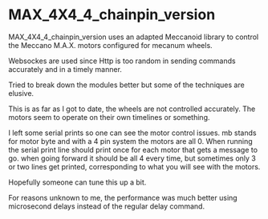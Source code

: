 # MAX_4X4_4_chainpin_version
MAX_4X4_4_chainpin_version uses an adapted Meccanoid library to control the Meccano M.A.X. motors configured for mecanum wheels.

Websockes are used since Http is too random in sending commands accurately and in a timely manner.  

Tried to break down the modules better but some of the techniques are elusive.


This is as far as I got to date, the wheels are not controlled accurately.  The motors seem to operate on their own timelines or something.

I left some serial prints so one can see the motor control issues.  mb stands for motor byte and with a 4 pin system the motors are all 0. 
When running the serial print line should print once for each motor that gets a message to go.  when going forward it should be all 4 every time, 
but sometimes only 3 or two lines get printed, corresponding to what you will see with the motors.

Hopefully someone can tune this up a bit.

For reasons unknown to me, the performance was much better using microsecond delays instead of the regular delay command.

